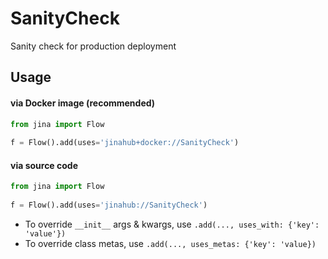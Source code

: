 # SanityCheck

Sanity check for production deployment

## Usage

#### via Docker image (recommended)

```python
from jina import Flow
	
f = Flow().add(uses='jinahub+docker://SanityCheck')
```

#### via source code

```python
from jina import Flow
	
f = Flow().add(uses='jinahub://SanityCheck')
```

- To override `__init__` args & kwargs, use `.add(..., uses_with: {'key': 'value'})`
- To override class metas, use `.add(..., uses_metas: {'key': 'value})`
